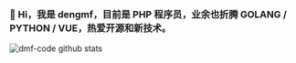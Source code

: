 ### 🌱 Hi，我是 dengmf，目前是 PHP 程序员，业余也折腾 GOLANG / PYTHON / VUE，热爱开源和新技术。

<!--
**dmf-code/dmf-code** is a ✨ _special_ ✨ repository because its `README.md` (this file) appears on your GitHub profile.

Here are some ideas to get you started:

- 🔭 I’m currently working on ...
- 🌱 I’m currently learning ...
- 👯 I’m looking to collaborate on ...
- 🤔 I’m looking for help with ...
- 💬 Ask me about ...
- 📫 How to reach me: ...
- 😄 Pronouns: ...
- ⚡ Fun fact: ...
-->

![dmf-code github stats](https://github-readme-stats.vercel.app/api?username=dmf-code&show_icons=true&theme=dracula&hide=stars,issues)
